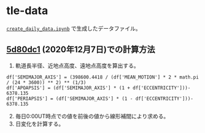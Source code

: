 # tle-data

[`create_daily_data.ipynb`](https://github.com/nishida/tle/blob/main/create_daily_data.ipynb) で生成したデータファイル。

## [5d80dc1](https://github.com/nishida/tle-data/commit/5d80dc18c635c1118c74357f7e6037e7b6127da7) (2020年12月7日)での計算方法

1. 軌道長半径、近地点高度、遠地点高度を算出する。
```
df['SEMIMAJOR_AXIS'] = (398600.4418 / (df['MEAN_MOTION'] * 2 * math.pi / (24 * 3600)) ** 2) ** (1/3)
df['APOAPSIS'] = (df['SEMIMAJOR_AXIS'] * (1 + df['ECCENTRICITY']))- 6378.135
df['PERIAPSIS'] = (df['SEMIMAJOR_AXIS'] * (1 - df['ECCENTRICITY']))- 6378.135
```
2. 毎日0:00UT時点での値を前後の値から線形補間により求める。
3. 日変化を計算する。
